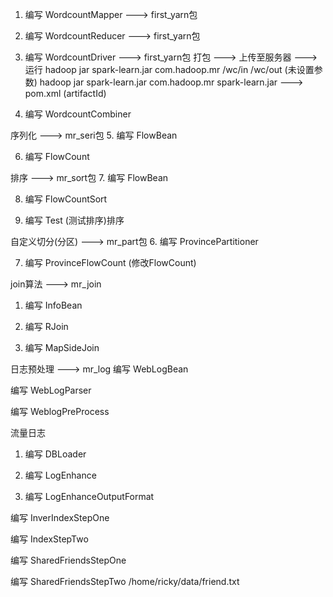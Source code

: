 1. 编写 WordcountMapper ---> first_yarn包

2. 编写 WordcountReducer ---> first_yarn包

3. 编写 WordcountDriver ---> first_yarn包
打包 ---> 上传至服务器 ---> 运行
hadoop jar spark-learn.jar com.hadoop.mr /wc/in /wc/out (未设置参数)
hadoop jar spark-learn.jar com.hadoop.mr
spark-learn.jar ---> pom.xml (artifactId)

4. 编写 WordcountCombiner


序列化 ---> mr_seri包
5. 编写 FlowBean

6. 编写 FlowCount


排序 ---> mr_sort包
7. 编写 FlowBean

8. 编写 FlowCountSort

9. 编写 Test (测试排序)排序


自定义切分(分区) ---> mr_part包
6. 编写 ProvincePartitioner

7. 编写 ProvinceFlowCount (修改FlowCount)


join算法 ---> mr_join
1. 编写 InfoBean

2. 编写 RJoin

3. 编写 MapSideJoin


日志预处理 ---> mr_log
编写 WebLogBean

编写 WebLogParser

编写 WeblogPreProcess


流量日志
1. 编写 DBLoader

2. 编写 LogEnhance

3. 编写 LogEnhanceOutputFormat


编写 InverIndexStepOne

编写 IndexStepTwo


编写 SharedFriendsStepOne

编写 SharedFriendsStepTwo
/home/ricky/data/friend.txt
